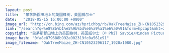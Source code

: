 ```yaml
---
layout: post
title:  "蒙茅斯郡田地上的英国橡树，英国威尔士"
date:   "2018-05-15 16:00:00 +0800"
image_url: "http://cn.bing.com/az/hprichbg/rb/OakTreeMaize_ZH-CN10523296117_1920x1080.jpg"
link: "/search?q=%e8%8b%b1%e5%9b%bd%e6%a9%a1%e6%a0%91&form=hpcapt&mkt=zh-cn"
copyright: "蒙茅斯郡田地上的英国橡树，英国威尔士 (© Phil Savoie/Minden Pictures)"
image_hash: "0fa8e879688b992a902319fc0a561e91"
image_filename: "OakTreeMaize_ZH-CN10523296117_1920x1080.jpg"
---
```

